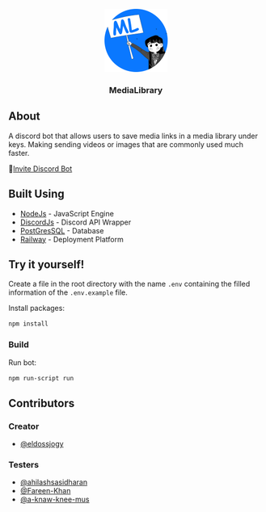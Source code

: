 <p align="center">
  <a href="" rel="noopener">
<img width=125 src="./img/logo.png" alt="Project logo"></a>
</p>

<h3 align="center">MediaLibrary</h3>
 
## About 
A discord bot that allows users to save media links in a media library under keys. Making sending videos or images that are commonly used much faster.

🔗[Invite Discord Bot](https://discord.com/api/oauth2/authorize?client_id=910350971299848192&permissions=431644735552&scope=bot%20applications.commands)

##  Built Using 

- [NodeJs](https://nodejs.org/) - JavaScript Engine 
- [DiscordJs](https://discord.js.org/) - Discord API Wrapper
- [PostGresSQL](https://www.postgresql.org/) - Database
- [Railway](https://railway.app/) - Deployment Platform

 
## Try it yourself!
 Create a file in the root directory with the name `.env` containing the filled information of the `.env.example` file.
 
Install packages:
```bash
npm install
```

### Build

Run bot:
```bash
npm run-script run
```
##  Contributors
### Creator
-   [@eldossjogy](https://github.com/eldossjogy)
### Testers
-   [@ahilashsasidharan](https://github.com/ahilashsasidharan)
-   [@Fareen-Khan](https://github.com/Fareen-Khan)
-   [@a-knaw-knee-mus](https://github.com/a-knaw-knee-mus)